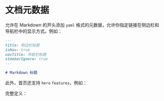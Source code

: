 # 文档元数据

允许在 Markdown 的开头添加 `yaml` 格式的元数据，允许你指定链接在侧边栏和导航栏中的显示方式。例如：

```md
---
title: 侧边栏标题
isNav: true
navTitle: 导航栏标题
sidebarIgnore: true
---

# Markdown 标题
```

此外，首页还支持 `hero` `features`，例如：

<gbp-raw src="/docs/en/README.md"></gbp-raw>

完整定义：

<gbp-raw src="/src/common/frontmatter.ts"></gbp-raw>
